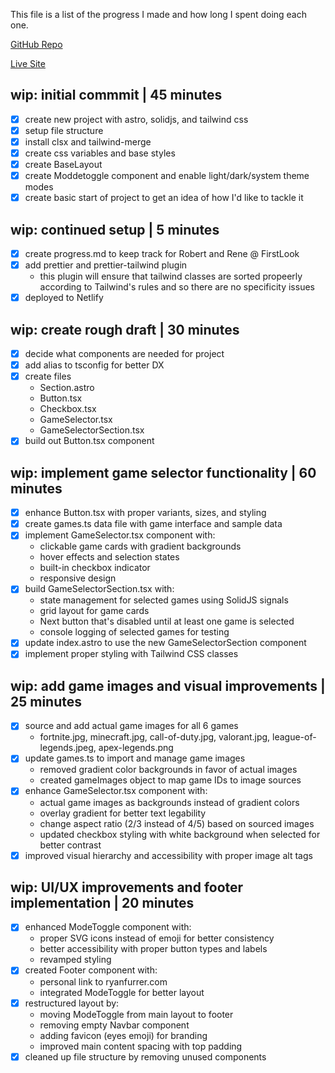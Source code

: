 This file is a list of the progress I made and how long I spent doing each one.

[GitHub Repo](https://github.com/ryandotfurrer/rf-firstlook-take-home)

[Live Site](https://rf-firstlook.netlify.app/)

## wip: initial commmit | 45 minutes

- [x] create new project with astro, solidjs, and tailwind css
- [x] setup file structure
- [x] install clsx and tailwind-merge
- [x] create css variables and base styles
- [x] create BaseLayout
- [x] create Moddetoggle component and enable light/dark/system theme modes
- [x] create basic start of project to get an idea of how I'd like to tackle it

## wip: continued setup | 5 minutes

- [x] create progress.md to keep track for Robert and Rene @ FirstLook
- [x] add prettier and prettier-tailwind plugin
  - this plugin will ensure that tailwind classes are sorted propeerly according to Tailwind's rules and so there are no specificity issues
- [x] deployed to Netlify

## wip: create rough draft | 30 minutes

- [x] decide what components are needed for project
- [x] add alias to tsconfig for better DX
- [x] create files
  - Section.astro
  - Button.tsx
  - Checkbox.tsx
  - GameSelector.tsx
  - GameSelectorSection.tsx
- [x] build out Button.tsx component

## wip: implement game selector functionality | 60 minutes

- [x] enhance Button.tsx with proper variants, sizes, and styling
- [x] create games.ts data file with game interface and sample data
- [x] implement GameSelector.tsx component with:
  - clickable game cards with gradient backgrounds
  - hover effects and selection states
  - built-in checkbox indicator
  - responsive design
- [x] build GameSelectorSection.tsx with:
  - state management for selected games using SolidJS signals
  - grid layout for game cards
  - Next button that's disabled until at least one game is selected
  - console logging of selected games for testing
- [x] update index.astro to use the new GameSelectorSection component
- [x] implement proper styling with Tailwind CSS classes

## wip: add game images and visual improvements | 25 minutes

- [x] source and add actual game images for all 6 games
  - fortnite.jpg, minecraft.jpg, call-of-duty.jpg, valorant.jpg, league-of-legends.jpeg, apex-legends.png
- [x] update games.ts to import and manage game images
  - removed gradient color backgrounds in favor of actual images
  - created gameImages object to map game IDs to image sources
- [x] enhance GameSelector.tsx component with:
  - actual game images as backgrounds instead of gradient colors
  - overlay gradient for better text legability
  - change aspect ratio (2/3 instead of 4/5) based on sourced images
  - updated checkbox styling with white background when selected for better contrast
- [x] improved visual hierarchy and accessibility with proper image alt tags

## wip: UI/UX improvements and footer implementation | 20 minutes

- [x] enhanced ModeToggle component with:
  - proper SVG icons instead of emoji for better consistency
  - better accessibility with proper button types and labels
  - revamped styling
- [x] created Footer component with:
  - personal link to ryanfurrer.com
  - integrated ModeToggle for better layout
- [x] restructured layout by:
  - moving ModeToggle from main layout to footer
  - removing empty Navbar component
  - adding favicon (eyes emoji) for branding
  - improved main content spacing with top padding
- [x] cleaned up file structure by removing unused components
